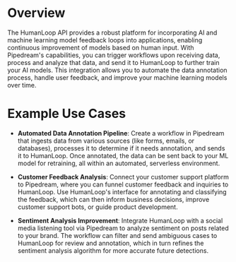 # Overview

The HumanLoop API provides a robust platform for incorporating AI and machine learning model feedback loops into applications, enabling continuous improvement of models based on human input. With Pipedream's capabilities, you can trigger workflows upon receiving data, process and analyze that data, and send it to HumanLoop to further train your AI models. This integration allows you to automate the data annotation process, handle user feedback, and improve your machine learning models over time.

# Example Use Cases

- **Automated Data Annotation Pipeline**: Create a workflow in Pipedream that ingests data from various sources (like forms, emails, or databases), processes it to determine if it needs annotation, and sends it to HumanLoop. Once annotated, the data can be sent back to your ML model for retraining, all within an automated, serverless environment.

- **Customer Feedback Analysis**: Connect your customer support platform to Pipedream, where you can funnel customer feedback and inquiries to HumanLoop. Use HumanLoop's interface for annotating and classifying the feedback, which can then inform business decisions, improve customer support bots, or guide product development.

- **Sentiment Analysis Improvement**: Integrate HumanLoop with a social media listening tool via Pipedream to analyze sentiment on posts related to your brand. The workflow can filter and send ambiguous cases to HumanLoop for review and annotation, which in turn refines the sentiment analysis algorithm for more accurate future detections.
